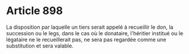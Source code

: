 # Article 898

La disposition par laquelle un tiers serait appelé à recueillir le don, la succession ou le legs, dans le cas où le donataire, l'héritier institué ou le légataire ne le recueillerait pas, ne sera pas regardée comme une substitution et sera valable.
